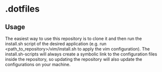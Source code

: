 # .dotfiles

## Usage

The easiest way to use this repository is to clone it and then run the install.sh script of the desired application (e.g. run <path_to_repository>/vim/install.sh to apply the vim configuration).
The install.sh-scripts will always create a symbolic link to the configuration files inside the repository, so updating the repository will also update the configurations on your machine.
